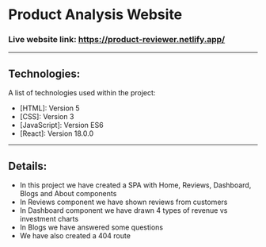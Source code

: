 # Product Analysis Website
### Live website link: https://product-reviewer.netlify.app/
***
## Technologies:
A list of technologies used within the project:
* [HTML]: Version 5
* [CSS]: Version 3
* [JavaScript]: Version ES6
* [React]: Version 18.0.0
***
## Details:
* In this project we have created a SPA with Home, Reviews, Dashboard, Blogs and About components
* In Reviews component we have shown reviews from customers
* In Dashboard component we have drawn 4 types of revenue vs investment charts
* In Blogs we have answered some questions
* We have also created a 404 route